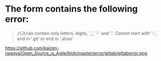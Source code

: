 # The form contains the following error:

>パスcan contain only letters, digits, '_', '-' and '.'. Cannot start with '-', end in '.git' or end in '.atom'

https://github.com/kaizen-nagoya/Open_Source_is_Agile/blob/master/error/gitlab/gitlaberror.png
